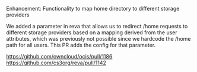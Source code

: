Enhancement: Functionality to map home directory to different storage providers

We added a parameter in reva that allows us to redirect /home requests to
different storage providers based on a mapping derived from the user attributes,
which was previously not possible since we hardcode the /home path for all
users. This PR adds the config for that parameter.

https://github.com/owncloud/ocis/pull/1186
https://github.com/cs3org/reva/pull/1142

